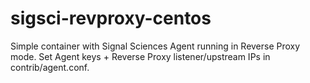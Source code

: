 # sigsci-revproxy-centos

Simple container with Signal Sciences Agent running in Reverse Proxy mode. Set Agent keys + Reverse Proxy listener/upstream IPs in contrib/agent.conf.
